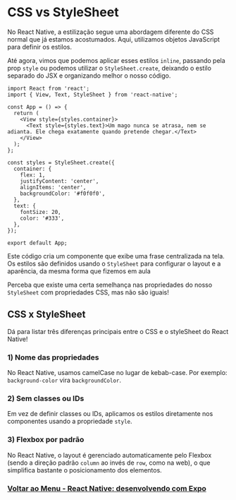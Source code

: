 # CSS vs StyleSheet

No React Native, a estilização segue uma abordagem diferente do CSS normal que já estamos acostumados. Aqui, utilizamos objetos JavaScript para definir os estilos.

Até agora, vimos que podemos aplicar esses estilos `inline`, passando pela prop `style` ou podemos utilizar o `StyleSheet.create`, deixando o estilo separado do JSX e organizando melhor o nosso código.

```
import React from 'react';
import { View, Text, StyleSheet } from 'react-native';

const App = () => {
  return (
    <View style={styles.container}>
      <Text style={styles.text}>Um mago nunca se atrasa, nem se adianta. Ele chega exatamente quando pretende chegar.</Text>
    </View>
  );
};

const styles = StyleSheet.create({
  container: {
    flex: 1,
    justifyContent: 'center',
    alignItems: 'center',
    backgroundColor: '#f0f0f0',
  },
  text: {
    fontSize: 20,
    color: '#333',
  },
});

export default App;
```

Este código cria um componente que exibe uma frase centralizada na tela. Os estilos são definidos usando o `StyleSheet` para configurar o layout e a aparência, da mesma forma que fizemos em aula

Perceba que existe uma certa semelhança nas propriedades do nosso `StyleSheet` com propriedades CSS, mas não são iguais!

## CSS x StyleSheet

Dá para listar três diferenças principais entre o CSS e o styleSheet do React Native!

### 1) Nome das propriedades

No React Native, usamos camelCase no lugar de kebab-case. Por exemplo: `background-color` vira `backgroundColor`.

### 2) Sem classes ou IDs

Em vez de definir classes ou IDs, aplicamos os estilos diretamente nos componentes usando a propriedade `style`.

### 3) Flexbox por padrão

No React Native, o layout é gerenciado automaticamente pelo Flexbox (sendo a direção padrão `column` ao invés de `row`, como na web), o que simplifica bastante o posicionamento dos elementos.

### [Voltar ao Menu - React Native: desenvolvendo com Expo](../menu.md)
